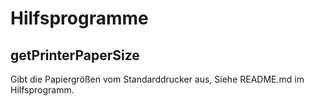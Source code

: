 # Hilfsprogramme

## getPrinterPaperSize

Gibt die Papiergrößen vom Standarddrucker aus, Siehe README.md im Hilfsprogramm.
